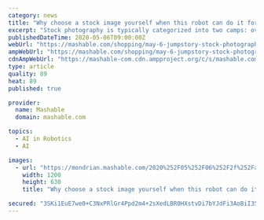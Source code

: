 ```yaml
---
category: news
title: "Why choose a stock image yourself when this robot can do it for you?"
excerpt: "Stock photography is typically categorized into two camps: overly specific images that no one understands, or truly bizarre photos that make their way into the internet meme cycle ( distracted boyfriend meme,"
publishedDateTime: 2020-05-06T09:00:00Z
webUrl: "https://mashable.com/shopping/may-6-jumpstory-stock-photography-sale/"
ampWebUrl: "https://mashable.com/shopping/may-6-jumpstory-stock-photography-sale.amp"
cdnAmpWebUrl: "https://mashable-com.cdn.ampproject.org/c/s/mashable.com/shopping/may-6-jumpstory-stock-photography-sale.amp"
type: article
quality: 89
heat: 89
published: true

provider:
  name: Mashable
  domain: mashable.com

topics:
  - AI in Robotics
  - AI

images:
  - url: "https://mondrian.mashable.com/2020%252F05%252F06%252F2f%252Fae770079dae8466fa466acecc0c43928.7e288.jpg%252F1200x630.jpg?signature=NvtStWXeLcHiNnuOP7b3Q5b52mk="
    width: 1200
    height: 630
    title: "Why choose a stock image yourself when this robot can do it for you?"

secured: "3SKi1EuE7we0+C3NxPRlGr4Ppd2m4+2sXedLBR0HXstvDi7bYJdFi3AoBiI3SprC2jpoSBsLE9UVcNhBIgGGBr3Ye1xJrq9sYa1dzMvdLFOCzn/5dpK/7dWQQYRXJ0WfdLlCBMat0VwOG9U4OE0V9qtHsCP2GW4XOxeNZUUwACVtb2MiSXlJjsyaubBR9vIjDQEG9JqPGIieW9Vnvp9syzEOX8vdBHAkv2l5fYjk/So9R//EZ5uKRGoWtn+qPepA1X5ApmLGzy3GP+hZ4LRml4zNPnhZPvtGODXB1h5YYm6hsxEu5GXUrU/d/ZEhBAsZLs9LCBPRMXgLL7NHyduDyC30BOFRsYyWONZTAAIi/1dNU6qo/FjSGWAQ97Zgklq1AC7Pwf5Ut9CnGpUJFsNtCHhLxUy6yOwyKna+e2MbDk8pKOTyQxjor6C/Zc0Ug94vOfHGsekMzw1o8XNuRNiDTU6JtAvOntxJah+tWn+4+Yk=;qn/ssiEy3smseksMJsxtTQ=="
---
```


